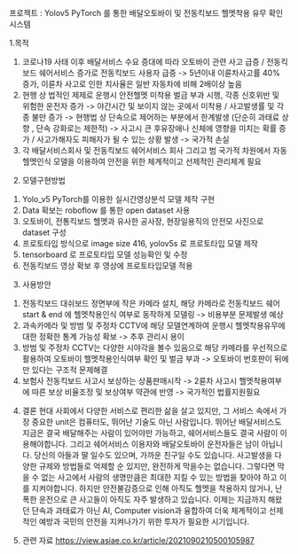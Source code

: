 프로젝트 : Yolov5 PyTorch 를 통한 배달오토바이 및 전동킥보드 헬멧착용 유무 확인 시스템						

1.목적
  1) 코로나19 사태 이후 배달서비스 수요 증대에 따라 오토바이 관련 사고 급증 / 전동킥보드 쉐어서비스 증가로 전동킥보드 사용자 급증 
    -> 5년이내 이륜차사고률 40% 증가, 이륜차 사고로 인한 치사율은 일반 자동차에 비해 2배이상 높음
  3) 현행 상 법적인 제제로 운행시 안전헬멧 미착용 벌금 부과 시행, 각종 신호위반 및 위험한 운전자 증가 
    -> 야간시간 및 보이지 않는 곳에서 미착용 / 사고발생률 및 각종 불만 증가
    -> 현행법 상 단속으로 제어하는 부분에서 한계발생 (단순히 과태료 상향 , 단속 강화로는 제한적)
    -> 사고시 큰 후유장애나 신체에 영향을 미치는 확률 증가 / 사고가해자도 피해자가 될 수 있는 상황 발생 
    -> 국가적 손실
  3) 각 배달서비스회사 및 전동킥보드 쉐어서비스 회사 그리고 범 국가적 차원에서 자동헬멧인식 모델을 이용하여 안전을 위한 체계적이고 선제적인 관리체계 필요

2. 모델구현방법
  1) Yolo_v5 PyTorch를 이용한 실시간영상분석 모델 제작 구현
  2) Data 확보는 roboflow 를 통한 open dataset 사용
  3) 오토바이, 전통킥보드 헬멧과 유사한 공사장, 현장일용직의 안전모 사진으로 dataset 구성
  4) 프로토타입 방식으로 image size 416, yolov5s 로 프로토타입 모델 제작
  5) tensorboard 로 프로토타입 모델 성능확인 및 수정
  6) 전동킥보드 영상 확보 후 영상에 프로토타입모델 적용

3. 사용방안
  1) 전동킥보드 대쉬보드 정면부에 작은 카메라 설치, 해당 카메라로 전동킥보드 쉐어 start & end 에 헬멧착용인식 여부로 동작하게 모델링 -> 비용부분 문제발생 예상
  2) 과속카메라 및 방범 및 주정차 CCTV에 해당 모델연계하여 운행시 헬멧착용유무에 대한 정확한 통계 가능성 확보 -> 추후 관리시 용이
  3) 방범 및 주정차 CCTV는 다양한 시야각을 볼수 있음으로 해당 카메라를 우선적으로 활용하여 오토바이 헬멧착용인식여부 확인 및 벌금 부과 -> 오토바이 번호판이 뒤에만 있다는 구조적 문제해결
  4) 보험사 전동킥보드 사고시 보상하는 상품판매시작 -> 2륜차 사고시 헬멧착용여부에 따른 보상 비율조정 및 보상여부 약관에 반영 -> 국가적인 법률지원필요

4. 결론
  현대 사회에서 다양한 서비스로 편리한 삶을 살고 있지만, 그 서비스 속에서 가장 중요한 unit은 컴퓨터도, 뛰어난 기술도 아닌 사람입니다. 뛰어난 배달서비스도 지금은 결국 배달해주는 사람이 있어야만 가능하고, 쉐어서비스들도 결국 사람이 이용해야합니다. 그리고 쉐어서비스 이용자와 배달오토바이 운전자들은 남이 아닙니다. 당신의 아들과 딸 일수도 있으며, 가까운 친구일 수도 있습니다. 사고발생을 다양한 규제와 방법들로 억제할 순 있지만, 완전하게 막을수는 없습니다. 그렇다면 막을 수 없는 사고에서 사람의 생명만큼은 최대한 지킬 수 있는 방법을 찾아야 하고 이를 지켜야합니다. 하지만 안전불감증으로 인해 아직도 헬멧을 착용하지 않거나, 난폭한 운전으로 큰 사고들이 아직도 자주 발생하고 있습니다. 이제는 지금까지 해왔던 단속과 과태료가 아닌 AI, Computer vision과 융합하여 더욱 체계적이고 선제적인 예방과 국민의 안전을 지켜나가기 위한 투자가 필요한 시기입니다.

5. 관련 자료
https://view.asiae.co.kr/article/2021090210500105987 
